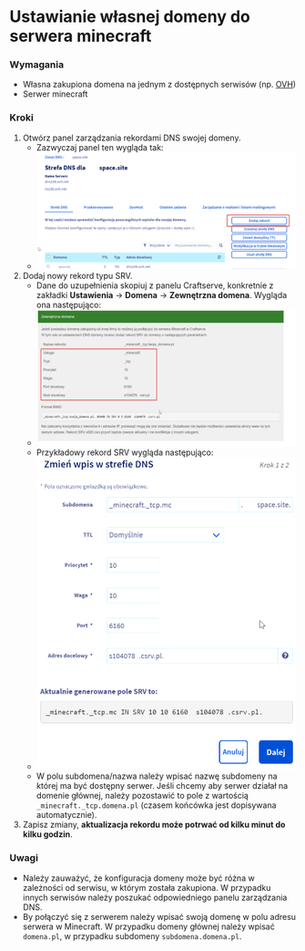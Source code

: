 # Ustawianie własnej domeny do serwera minecraft

### Wymagania

  * Własna zakupiona domena na jednym z dostępnych serwisów (np. [OVH](https://www.ovhcloud.com/pl/domains/))
  * Serwer minecraft


### Kroki

1. Otwórz panel zarządzania rekordami DNS swojej domeny.
    - Zazwyczaj panel ten wygląda tak:
    - ![image](./img/domena/ovh_dns_panel.png)
2. Dodaj nowy rekord typu SRV.
    - Dane do uzupełnienia skopiuj z panelu Craftserve, konkretnie z zakładki **Ustawienia** -> **Domena** -> **Zewnętrzna domena**. Wygląda ona następująco:
    - ![image](./img/domena/craftserve_domain_panel.png)
    - Przykładowy rekord SRV wygląda następująco:
    - ![image](./img/domena/ovh_srv_record.png)
    - W polu subdomena/nazwa należy wpisać nazwę subdomeny na której ma być dostępny serwer. Jeśli chcemy aby serwer działał na domenie głównej, należy pozostawić to pole z wartością `_minecraft._tcp.domena.pl` (czasem końcówka jest dopisywana automatycznie).
3. Zapisz zmiany, **aktualizacja rekordu może potrwać od kilku minut do kilku godzin**.

### Uwagi
- Należy zauważyć, że konfiguracja domeny może być różna w zależności od serwisu, w którym została zakupiona. W przypadku innych serwisów należy poszukać odpowiedniego panelu zarządzania DNS.
- By połączyć się z serwerem należy wpisać swoją domenę w polu adresu serwera w Minecraft. W przypadku domeny głównej należy wpisać `domena.pl`, w przypadku subdomeny `subdomena.domena.pl`.

